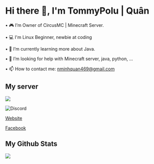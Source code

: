 # Hi there 👋, I'm TommyPolu | Quân 
 
 • 🎮  I’m Owner of CircusMC | Minecraft Server.
 
 • 💻  I'm Linux Beginner, newbie at coding
 
 • 🌱  I’m currently learning more about Java.
 
 • 🤔  I’m looking for help with Minecraft server, java, python, ...
 
 • 📫  How to contact me: nminhquan469@gmail.com

 ## My server
 
<img src="https://media.discordapp.net/attachments/896619903048626246/957602085904482334/banner.png?width=853&height=480">

![Discord](https://img.shields.io/badge/%3CServer%3E-%237289DA.svg?style=for-the-badge&logo=discord&logoColor=white)

[Website](https://circussmp.tumy.fun)

[Facebook](https://fb.com/circussmpofficial)

 
 ## My Github Stats
 <img src="https://github-readme-stats.vercel.app/api?username=minhquantommy&&show_icons=true&title_color=ffffff&icon_color=bb2acf&text_color=daf7dc&bg_color=151515">


